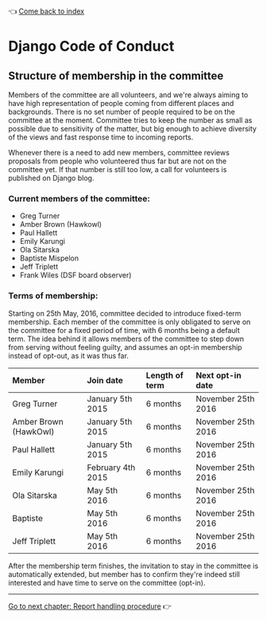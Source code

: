 :point_left: [Come back to index](README.md)

# Django Code of Conduct

## Structure of membership in the committee

Members of the committee are all volunteers, and we're always aiming to have high representation of people coming from different places and backgrounds. There is no set number of people required to be on the committee at the moment. Committee tries to keep the number as small as possible due to sensitivity of the matter, but big enough to achieve diversity of the views and fast response time to incoming reports.

Whenever there is a need to add new members, committee reviews proposals from people who volunteered thus far but are not on the committee yet. If that number is still too low, a call for volunteers is published on Django blog.

### Current members of the committee:

- Greg Turner
- Amber Brown (Hawkowl)
- Paul Hallett
- Emily Karungi
- Ola Sitarska
- Baptiste Mispelon
- Jeff Triplett
- Frank Wiles (DSF board observer)

### Terms of membership:

Starting on 25th May, 2016, committee decided to introduce fixed-term membership. Each member of the committee is only obligated to serve on the committee for a fixed period of time, with 6 months being a default term. The idea behind it allows members of the committee to step down from serving without feeling guilty, and assumes an opt-in membership instead of opt-out, as it was thus far.

| Member                | Join date         | Length of term | Next opt-in date   |
|:----------------------|:------------------|:---------------|:-------------------|
| Greg Turner           | January 5th 2015  | 6 months       | November 25th 2016 |
| Amber Brown (HawkOwl) | January 5th 2015  | 6 months       | November 25th 2016 |
| Paul Hallett          | January 5th 2015  | 6 months       | November 25th 2016 |
| Emily Karungi         | February 4th 2015 | 6 months       | November 25th 2016 |
| Ola Sitarska          | May 5th 2016      | 6 months       | November 25th 2016 |
| Baptiste              | May 5th 2016      | 6 months       | November 25th 2016 |
| Jeff Triplett         | May 5th 2016      | 6 months       | November 25th 2016 |

After the membership term finishes, the invitation to stay in the committee is automatically extended, but member has to confirm they're indeed still interested and have time to serve on the committee (opt-in).

----

[Go to next chapter: Report handling procedure](reports.md) :point_right:
